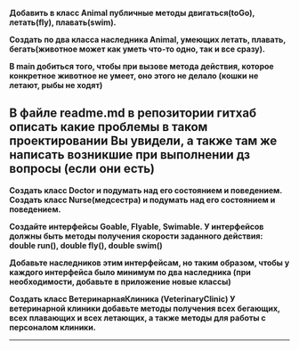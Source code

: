 **Добавить в класс Animal публичные методы двигаться(toGo), летать(fly), плавать(swim).**

**Создать по два класса наследника Animal, умеющих летать, плавать, бегать(животное может как уметь что-то одно, так и все сразу).**

**В main добиться того, чтобы при вызове метода действия, которое конкретное животное не умеет, оно этого не делало (кошки не летают, рыбы не ходят)**

**В файле readme.md в репозитории гитхаб описать какие проблемы в таком проектировании Вы увидели, а также там же написать возникшие при выполнении дз вопросы (если они есть)**
---

**Создать класс Doctor и подумать над его состоянием и поведением. Создать класс Nurse(медсестра) и подумать над его состоянием и поведением.**

**Создайте интерфейсы Goable, Flyable, Swimable. У интерфейсов должны быть методы получения скорости заданного действия: double run(), double fly(), double swim()**

**Добавьте наследников этим интерфейсам, но таким образом, чтобы у каждого интерфейса было минимум по два наследника (при необходимости, добавьте в приложение новые классы)**

**Создать класс ВетеринарнаяКлиника (VeterinaryClinic) У ветеринарной клиники добавьте методы получения всех бегающих, всех плавающих и всех летающих, а также методы для работы с персоналом клиники.**

---
